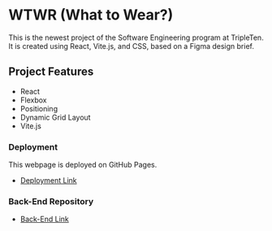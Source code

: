 # WTWR (What to Wear?)

This is the newest project of the Software Engineering program at TripleTen. It is created using React, Vite.js, and CSS, based on a Figma design brief.

## Project Features

- React
- Flexbox
- Positioning
- Dynamic Grid Layout
- Vite.js

### Deployment

This webpage is deployed on GitHub Pages.

- [Deployment Link](https://HarshiiSingh.github.io/se_project_react/)


### Back-End Repository
 - [Back-End Link](https://github.com/HarshiiSingh/se_project_express)